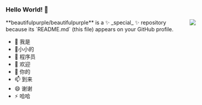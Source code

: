 ### Hello World! 👋

<img align="right" src="https://github-readme-stats.vercel.app/api?username=beautifulpurple&show_icons=true&icon_color=CE1D2D&text_color=718096&bg_color=ffffff&hide_title=true" />
**beautifulpurple/beautifulpurple** is a ✨ _special_ ✨ repository because its `README.md` (this file) appears on your GitHub profile.

- 🔭 我是
- 🌱小小的
- 👯 程序员
- 🤔 欢迎
- 💬 你的
- 📫 到来
- 😄 谢谢
- ⚡ 哈哈


